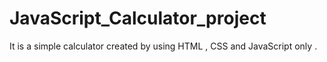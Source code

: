 # JavaScript_Calculator_project
It is a simple calculator created by using HTML , CSS and JavaScript only .
